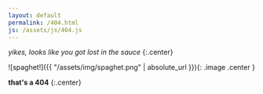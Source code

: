 ```yaml
---
layout: default
permalink: /404.html
js: /assets/js/404.js
---
```

*yikes, looks like you got lost in the sauce*
{:.center}

![spaghet!]({{ "/assets/img/spaghet.png" | absolute_url }}){: .image .center }

**that's a 404**
{:.center}
